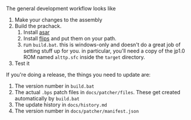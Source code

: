 The general development workflow looks like

1. Make your changes to the assembly
1. Build the prachack.
    1. Install [asar](https://github.com/RPGHacker/asar/releases)
    1. Install [flips](https://www.romhacking.net/utilities/1040/) and put them on your path.
    1. run `build.bat`. this is windows-only and doesn't do a great job of setting stuff up for you. in particular, you'll need a copy of the jp1.0 ROM named `alttp.sfc` inside the `target` directory.
1. Test it

If you're doing a release, the things you need to update are:

1. The version number in `build.bat`
1. The actual `.bps` patch files in `docs/patcher/files`. These get created automatically by `build.bat`
1. The update history in `docs/history.md`
1. The version number in `docs/patcher/manifest.json`